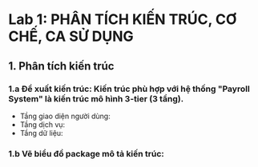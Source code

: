 # Lab 1: PHÂN TÍCH KIẾN TRÚC, CƠ CHẾ, CA SỬ DỤNG
## 1. Phân tích kiến trúc 
### 1.a Đề xuất kiến trúc: Kiến trúc phù hợp với hệ thống "Payroll System" là kiến trúc mô hình 3-tier (3 tầng).
- Tầng giao diện người dùng: 
- Tầng dịch vụ: 
- Tầng dữ liệu:  
### 1.b Vẽ biểu đồ package mô tả kiến trúc:
